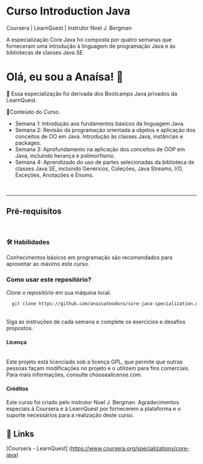# Curso Introduction Java
Coursera | LearnQuest | Instrutor Noel J. Bergman


<p>A especialização Core Java foi composta por quatro semanas que forneceram uma introdução à linguagem de programação Java e às bibliotecas de classes Java SE.</p> 

# Olá, eu sou a Anaísa! 👋

🧠 Essa especialização foi derivada dos Bootcamps Java privados da LearnQuest.


🚀Conteúdo do Curso.
<br>
 - Semana 1: Introdução aos fundamentos básicos da linguagem Java.
 - Semana 2: Revisão da programação orientada a objetos e aplicação dos conceitos de OO em Java. Introdução às classes Java, instâncias e packages.
 - Semana 3: Aprofundamento na aplicação dos conceitos de OOP em Java, incluindo herança e polimorfismo. 
 - Semana 4: Aprendizado do uso de partes selecionadas da biblioteca de classes Java SE, incluindo Genéricos, Coleções, Java Streams, I/O, Exceções, Anotações e Enums.

<br>

---
## Pré-requisitos
<br>


### 🛠 Habilidades
Conhecimentos básicos em programação são recomendados para aproveitar ao máximo este curso.

### Como usar este repositório?

Clone o repositório em sua máquina local.

```bash
  git clone https://github.com/anaisateodoro/core-java-specialization.git 
```

<br>
    Siga as instruções de cada semana e complete os exercícios e desafios propostos.

#### Licença
<br>
Este projeto está licenciado sob a licença GPL, que permite que outras pessoas façam modificações no projeto e o utilizem para fins comerciais. Para mais informações, consulte choosealicense.com.

<br>

#### Créditos

Este curso foi criado pelo instrutor Noel J. Bergman. Agradecimentos especiais à Coursera e à LearnQuest por fornecerem a plataforma e o suporte necessários para a realização deste curso.

## 🔗 Links

[Coursera - LearnQuest] (https://www.coursera.org/specializations/core-java)
